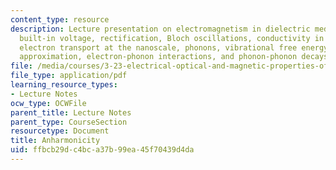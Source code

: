 ```yaml
---
content_type: resource
description: Lecture presentation on electromagnetism in dielectric media, p-n junctions,
  built-in voltage, rectification, Bloch oscillations, conductivity in semiconductors,
  electron transport at the nanoscale, phonons, vibrational free energy, the quasi-harmonic
  approximation, electron-phonon interactions, and phonon-phonon decays.
file: /media/courses/3-23-electrical-optical-and-magnetic-properties-of-materials-fall-2007/ffbcb29dc4bca37b99ea45f70439d4da_lec15.pdf
file_type: application/pdf
learning_resource_types:
- Lecture Notes
ocw_type: OCWFile
parent_title: Lecture Notes
parent_type: CourseSection
resourcetype: Document
title: Anharmonicity
uid: ffbcb29d-c4bc-a37b-99ea-45f70439d4da
---
```

